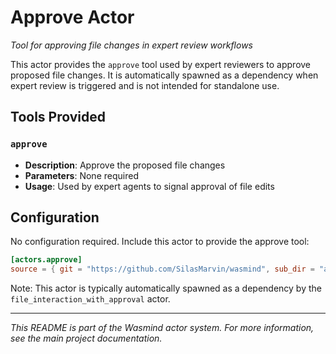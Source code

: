 # Approve Actor

*Tool for approving file changes in expert review workflows*

This actor provides the `approve` tool used by expert reviewers to approve proposed file changes. It is automatically spawned as a dependency when expert review is triggered and is not intended for standalone use.

## Tools Provided

### `approve`
- **Description**: Approve the proposed file changes
- **Parameters**: None required
- **Usage**: Used by expert agents to signal approval of file edits

## Configuration

No configuration required. Include this actor to provide the approve tool:

```toml
[actors.approve]
source = { git = "https://github.com/SilasMarvin/wasmind", sub_dir = "actors/code_with_experts/crates/approve" }
```

Note: This actor is typically automatically spawned as a dependency by the `file_interaction_with_approval` actor.

---

*This README is part of the Wasmind actor system. For more information, see the main project documentation.*